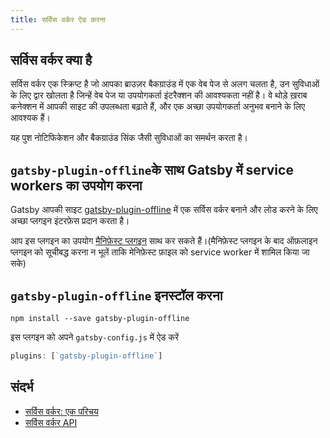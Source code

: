 ```yaml
---
title: सर्विस वर्कर ऐड करना
---
```


## सर्विस वर्कर क्या है

सर्विस वर्कर एक स्क्रिप्ट है जो आपका ब्राउज़र बैकग्राउंड में एक वेब पेज से अलग चलता है, उन सुविधाओं के लिए द्वार खोलता है जिन्हें वेब पेज या उपयोगकर्ता इंटरैक्शन की आवश्यकता नहीं है। वे थोड़े ख़राब कनेक्शन में आपकी साइट की उपलब्धता बढ़ाते हैं, और एक अच्छा उपयोगकर्ता अनुभव बनाने के लिए आवश्यक हैं।

यह पुश नोटिफिकेशन और बैकग्राउंड सिंक जैसी सुविधाओं का समर्थन करता है।

## `gatsby-plugin-offline`के साथ Gatsby में service workers का उपयोग करना

Gatsby आपकी साइट [gatsby-plugin-offline](https://www.npmjs.com/package/gatsby-plugin-offline) में एक सर्विस वर्कर बनाने और लोड करने के लिए अच्छा प्लगइन इंटरफ़ेस प्रदान करता है।

आप इस प्लगइन का उपयोग [मैनिफ़ेस्ट प्लगइन](https://www.npmjs.com/package/gatsby-plugin-manifest) साथ कर सकते हैं।(मैनिफ़ेस्ट प्लगइन के बाद ऑफ़लाइन प्लगइन को सूचीबद्ध करना न भूलें ताकि मेनिफ़ेस्ट फ़ाइल को service worker में शामिल किया जा सके)

##  `gatsby-plugin-offline` इनस्टॉल करना

`npm install --save gatsby-plugin-offline`

इस प्लगइन को अपने `gatsby-config.js` में ऐड करें

```javascript:title=gatsby-config.js
plugins: [`gatsby-plugin-offline`]
```

## संदर्भ

- [सर्विस वर्कर: एक परिचय](https://developers.google.com/web/fundamentals/primers/service-workers/)
- [सर्विस वर्कर API](https://developer.mozilla.org/en-US/docs/Web/API/Service_Worker_API)
